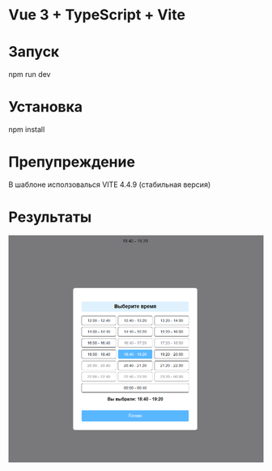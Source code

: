 # Vue 3 + TypeScript + Vite

# Запуск

npm run dev

# Установка

npm install

# Препупреждение

В шаблоне исползовалься VITE 4.4.9 (стабильная версия)

# Результаты

![Запуск 1](src/assets/1.png)
